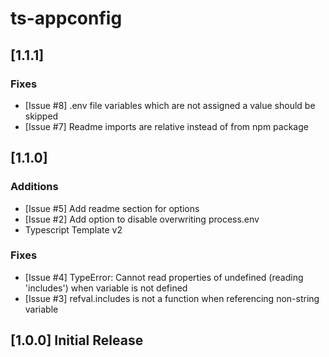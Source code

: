# ts-appconfig

## [1.1.1]

### Fixes
- [Issue #8] .env file variables which are not assigned a value should be skipped
- [Issue #7] Readme imports are relative instead of from npm package

## [1.1.0]

### Additions
- [Issue #5] Add readme section for options
- [Issue #2] Add option to disable overwriting process.env
- Typescript Template v2

### Fixes
- [Issue #4] TypeError: Cannot read properties of undefined (reading 'includes') when variable is not defined
- [Issue #3] refval.includes is not a function when referencing non-string variable

## [1.0.0] Initial Release
